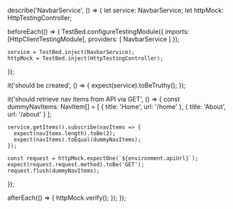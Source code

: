 

describe('NavbarService', () => {
  let service: NavbarService;
  let httpMock: HttpTestingController;

  beforeEach(() => {
    TestBed.configureTestingModule({
      imports: [HttpClientTestingModule],
      providers: [
        NavbarService
      ]
    });

    service = TestBed.inject(NavbarService);
    httpMock = TestBed.inject(HttpTestingController);
  });

  it('should be created', () => {
    expect(service).toBeTruthy();
  });

  it('should retrieve nav items from API via GET', () => {
    const dummyNavItems: NavItem[] = [
      { title: 'Home', url: '/home' },
      { title: 'About', url: '/about' }
    ];

    service.getItems().subscribe(navItems => {
      expect(navItems.length).toBe(2);
      expect(navItems).toEqual(dummyNavItems);
    });

    const request = httpMock.expectOne(`${environment.apiUrl}`);
    expect(request.request.method).toBe('GET');
    request.flush(dummyNavItems);
  });

  afterEach(() => {
    httpMock.verify();
  });
});
